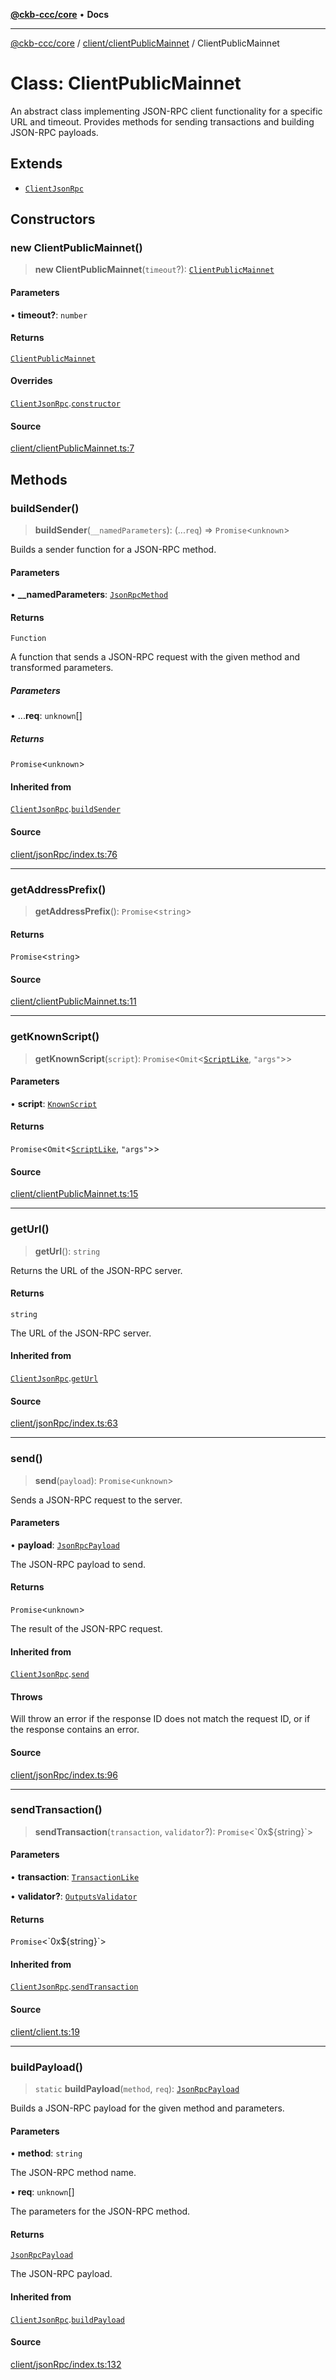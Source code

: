 [**@ckb-ccc/core**](README.md) • **Docs**

***

[@ckb-ccc/core](README.md) / [client/clientPublicMainnet](client.clientPublicMainnet.md) / ClientPublicMainnet

# Class: ClientPublicMainnet

An abstract class implementing JSON-RPC client functionality for a specific URL and timeout.
Provides methods for sending transactions and building JSON-RPC payloads.

## Extends

- [`ClientJsonRpc`](client.jsonRpc.Class.ClientJsonRpc.md)

## Constructors

### new ClientPublicMainnet()

> **new ClientPublicMainnet**(`timeout`?): [`ClientPublicMainnet`](client.clientPublicMainnet.Class.ClientPublicMainnet.md)

#### Parameters

• **timeout?**: `number`

#### Returns

[`ClientPublicMainnet`](client.clientPublicMainnet.Class.ClientPublicMainnet.md)

#### Overrides

[`ClientJsonRpc`](client.jsonRpc.Class.ClientJsonRpc.md).[`constructor`](client.jsonRpc.Class.ClientJsonRpc.md#constructors)

#### Source

[client/clientPublicMainnet.ts:7](https://github.com/SpectreMercury/ccc/blob/1b34760fdeb60ebebc0a7e641c12ef11dff1e7d0/packages/core/src/client/clientPublicMainnet.ts#L7)

## Methods

### buildSender()

> **buildSender**(`__namedParameters`): (...`req`) => `Promise`\<`unknown`\>

Builds a sender function for a JSON-RPC method.

#### Parameters

• **\_\_namedParameters**: [`JsonRpcMethod`](client.jsonRpc.advanced.Type.JsonRpcMethod.md)

#### Returns

`Function`

A function that sends a JSON-RPC request with the given method and transformed parameters.

##### Parameters

• ...**req**: `unknown`[]

##### Returns

`Promise`\<`unknown`\>

#### Inherited from

[`ClientJsonRpc`](client.jsonRpc.Class.ClientJsonRpc.md).[`buildSender`](client.jsonRpc.Class.ClientJsonRpc.md#buildsender)

#### Source

[client/jsonRpc/index.ts:76](https://github.com/SpectreMercury/ccc/blob/1b34760fdeb60ebebc0a7e641c12ef11dff1e7d0/packages/core/src/client/jsonRpc/index.ts#L76)

***

### getAddressPrefix()

> **getAddressPrefix**(): `Promise`\<`string`\>

#### Returns

`Promise`\<`string`\>

#### Source

[client/clientPublicMainnet.ts:11](https://github.com/SpectreMercury/ccc/blob/1b34760fdeb60ebebc0a7e641c12ef11dff1e7d0/packages/core/src/client/clientPublicMainnet.ts#L11)

***

### getKnownScript()

> **getKnownScript**(`script`): `Promise`\<`Omit`\<[`ScriptLike`](ckb.script.Type.ScriptLike.md), `"args"`\>\>

#### Parameters

• **script**: [`KnownScript`](client.client.Enumeration.KnownScript.md)

#### Returns

`Promise`\<`Omit`\<[`ScriptLike`](ckb.script.Type.ScriptLike.md), `"args"`\>\>

#### Source

[client/clientPublicMainnet.ts:15](https://github.com/SpectreMercury/ccc/blob/1b34760fdeb60ebebc0a7e641c12ef11dff1e7d0/packages/core/src/client/clientPublicMainnet.ts#L15)

***

### getUrl()

> **getUrl**(): `string`

Returns the URL of the JSON-RPC server.

#### Returns

`string`

The URL of the JSON-RPC server.

#### Inherited from

[`ClientJsonRpc`](client.jsonRpc.Class.ClientJsonRpc.md).[`getUrl`](client.jsonRpc.Class.ClientJsonRpc.md#geturl)

#### Source

[client/jsonRpc/index.ts:63](https://github.com/SpectreMercury/ccc/blob/1b34760fdeb60ebebc0a7e641c12ef11dff1e7d0/packages/core/src/client/jsonRpc/index.ts#L63)

***

### send()

> **send**(`payload`): `Promise`\<`unknown`\>

Sends a JSON-RPC request to the server.

#### Parameters

• **payload**: [`JsonRpcPayload`](client.jsonRpc.advanced.Type.JsonRpcPayload.md)

The JSON-RPC payload to send.

#### Returns

`Promise`\<`unknown`\>

The result of the JSON-RPC request.

#### Inherited from

[`ClientJsonRpc`](client.jsonRpc.Class.ClientJsonRpc.md).[`send`](client.jsonRpc.Class.ClientJsonRpc.md#send)

#### Throws

Will throw an error if the response ID does not match the request ID, or if the response contains an error.

#### Source

[client/jsonRpc/index.ts:96](https://github.com/SpectreMercury/ccc/blob/1b34760fdeb60ebebc0a7e641c12ef11dff1e7d0/packages/core/src/client/jsonRpc/index.ts#L96)

***

### sendTransaction()

> **sendTransaction**(`transaction`, `validator`?): `Promise`\<\`0x$\{string\}\`\>

#### Parameters

• **transaction**: [`TransactionLike`](ckb.transaction.Type.TransactionLike.md)

• **validator?**: [`OutputsValidator`](client.clientTypes.Type.OutputsValidator.md)

#### Returns

`Promise`\<\`0x$\{string\}\`\>

#### Inherited from

[`ClientJsonRpc`](client.jsonRpc.Class.ClientJsonRpc.md).[`sendTransaction`](client.jsonRpc.Class.ClientJsonRpc.md#sendtransaction)

#### Source

[client/client.ts:19](https://github.com/SpectreMercury/ccc/blob/1b34760fdeb60ebebc0a7e641c12ef11dff1e7d0/packages/core/src/client/client.ts#L19)

***

### buildPayload()

> `static` **buildPayload**(`method`, `req`): [`JsonRpcPayload`](client.jsonRpc.advanced.Type.JsonRpcPayload.md)

Builds a JSON-RPC payload for the given method and parameters.

#### Parameters

• **method**: `string`

The JSON-RPC method name.

• **req**: `unknown`[]

The parameters for the JSON-RPC method.

#### Returns

[`JsonRpcPayload`](client.jsonRpc.advanced.Type.JsonRpcPayload.md)

The JSON-RPC payload.

#### Inherited from

[`ClientJsonRpc`](client.jsonRpc.Class.ClientJsonRpc.md).[`buildPayload`](client.jsonRpc.Class.ClientJsonRpc.md#buildpayload)

#### Source

[client/jsonRpc/index.ts:132](https://github.com/SpectreMercury/ccc/blob/1b34760fdeb60ebebc0a7e641c12ef11dff1e7d0/packages/core/src/client/jsonRpc/index.ts#L132)
